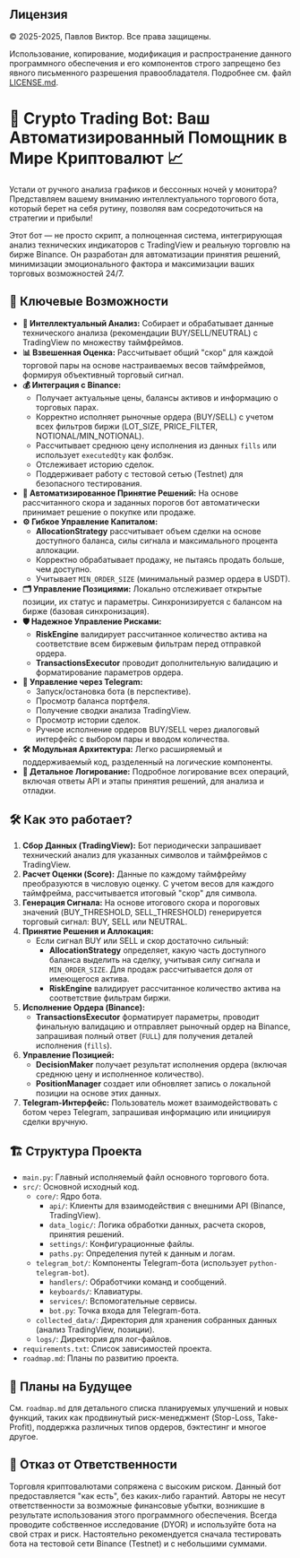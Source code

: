 ## Лицензия

© 2025-2025, Павлов Виктор. Все права защищены.

Использование, копирование, модификация и распространение данного программного обеспечения и его компонентов строго запрещено без явного письменного разрешения правообладателя. Подробнее см. файл [LICENSE.md](LICENSE.md).

# 🚀 Crypto Trading Bot: Ваш Автоматизированный Помощник в Мире Криптовалют 📈

Устали от ручного анализа графиков и бессонных ночей у монитора? Представляем вашему вниманию интеллектуального торгового бота, который берет на себя рутину, позволяя вам сосредоточиться на стратегии и прибыли!

Этот бот — не просто скрипт, а полноценная система, интегрирующая анализ технических индикаторов с TradingView и реальную торговлю на бирже Binance. Он разработан для автоматизации принятия решений, минимизации эмоционального фактора и максимизации ваших торговых возможностей 24/7.

## 🌟 Ключевые Возможности

*   **🧠 Интеллектуальный Анализ:** Собирает и обрабатывает данные технического анализа (рекомендации BUY/SELL/NEUTRAL) с TradingView по множеству таймфреймов.
*   **📊 Взвешенная Оценка:** Рассчитывает общий "скор" для каждой торговой пары на основе настраиваемых весов таймфреймов, формируя объективный торговый сигнал.
*   **💰 Интеграция с Binance:**
    *   Получает актуальные цены, балансы активов и информацию о торговых парах.
    *   Корректно исполняет рыночные ордера (BUY/SELL) с учетом всех фильтров биржи (LOT\_SIZE, PRICE\_FILTER, NOTIONAL/MIN\_NOTIONAL).
    *   Рассчитывает среднюю цену исполнения из данных `fills` или использует `executedQty` как фолбэк.
    *   Отслеживает историю сделок.
    *   Поддерживает работу с тестовой сетью (Testnet) для безопасного тестирования.
*   **🤖 Автоматизированное Принятие Решений:** На основе рассчитанного скора и заданных порогов бот автоматически принимает решение о покупке или продаже.
*   **⚙️ Гибкое Управление Капиталом:**
    *   **AllocationStrategy** рассчитывает объем сделки на основе доступного баланса, силы сигнала и максимального процента аллокации.
    *   Корректно обрабатывает продажу, не пытаясь продать больше, чем доступно.
    *   Учитывает `MIN_ORDER_SIZE` (минимальный размер ордера в USDT).
*   **🗂️ Управление Позициями:** Локально отслеживает открытые позиции, их статус и параметры. Синхронизируется с балансом на бирже (базовая синхронизация).
*   **🛡️ Надежное Управление Рисками:**
    *   **RiskEngine** валидирует рассчитанное количество актива на соответствие всем биржевым фильтрам перед отправкой ордера.
    *   **TransactionsExecutor** проводит дополнительную валидацию и форматирование параметров ордера.
*   **💬 Управление через Telegram:**
    *   Запуск/остановка бота (в перспективе).
    *   Просмотр баланса портфеля.
    *   Получение сводки анализа TradingView.
    *   Просмотр истории сделок.
    *   Ручное исполнение ордеров BUY/SELL через диалоговый интерфейс с выбором пары и вводом количества.
*   **🛠️ Модульная Архитектура:** Легко расширяемый и поддерживаемый код, разделенный на логические компоненты.
*   **📝 Детальное Логирование:** Подробное логирование всех операций, включая ответы API и этапы принятия решений, для анализа и отладки.

## 🛠️ Как это работает?

1.  **Сбор Данных (TradingView):** Бот периодически запрашивает технический анализ для указанных символов и таймфреймов с TradingView.
2.  **Расчет Оценки (Score):** Данные по каждому таймфрейму преобразуются в числовую оценку. С учетом весов для каждого таймфрейма, рассчитывается итоговый "скор" для символа.
3.  **Генерация Сигнала:** На основе итогового скора и пороговых значений (BUY\_THRESHOLD, SELL\_THRESHOLD) генерируется торговый сигнал: BUY, SELL или NEUTRAL.
4.  **Принятие Решения и Аллокация:**
    *   Если сигнал BUY или SELL и скор достаточно сильный:
        *   **AllocationStrategy** определяет, какую часть доступного баланса выделить на сделку, учитывая силу сигнала и `MIN_ORDER_SIZE`. Для продаж рассчитывается доля от имеющегося актива.
        *   **RiskEngine** валидирует рассчитанное количество актива на соответствие фильтрам биржи.
5.  **Исполнение Ордера (Binance):**
    *   **TransactionsExecutor** форматирует параметры, проводит финальную валидацию и отправляет рыночный ордер на Binance, запрашивая полный ответ (`FULL`) для получения деталей исполнения (`fills`).
6.  **Управление Позицией:**
    *   **DecisionMaker** получает результат исполнения ордера (включая среднюю цену и исполненное количество).
    *   **PositionManager** создает или обновляет запись о локальной позиции на основе этих данных.
7.  **Telegram-Интерфейс:** Пользователь может взаимодействовать с ботом через Telegram, запрашивая информацию или инициируя сделки вручную.

## 🏗️ Структура Проекта

*   `main.py`: Главный исполняемый файл основного торгового бота.
*   `src/`: Основной исходный код.
    *   `core/`: Ядро бота.
        *   `api/`: Клиенты для взаимодействия с внешними API (Binance, TradingView).
        *   `data_logic/`: Логика обработки данных, расчета скоров, принятия решений.
        *   `settings/`: Конфигурационные файлы.
        *   `paths.py`: Определения путей к данным и логам.
    *   `telegram_bot/`: Компоненты Telegram-бота (использует `python-telegram-bot`).
        *   `handlers/`: Обработчики команд и сообщений.
        *   `keyboards/`: Клавиатуры.
        *   `services/`: Вспомогательные сервисы.
        *   `bot.py`: Точка входа для Telegram-бота.
    *   `collected_data/`: Директория для хранения собранных данных (анализ TradingView, позиции).
    *   `logs/`: Директория для лог-файлов.
*   `requirements.txt`: Список зависимостей проекта.
*   `roadmap.md`: Планы по развитию проекта.

## 🚀 Планы на Будущее

См. `roadmap.md` для детального списка планируемых улучшений и новых функций, таких как продвинутый риск-менеджмент (Stop-Loss, Take-Profit), поддержка различных типов ордеров, бэктестинг и многое другое.

## 📜 Отказ от Ответственности

Торговля криптовалютами сопряжена с высоким риском. Данный бот предоставляется "как есть", без каких-либо гарантий. Авторы не несут ответственности за возможные финансовые убытки, возникшие в результате использования этого программного обеспечения. Всегда проводите собственное исследование (DYOR) и используйте бота на свой страх и риск. Настоятельно рекомендуется сначала тестировать бота на тестовой сети Binance (Testnet) и с небольшими суммами.
